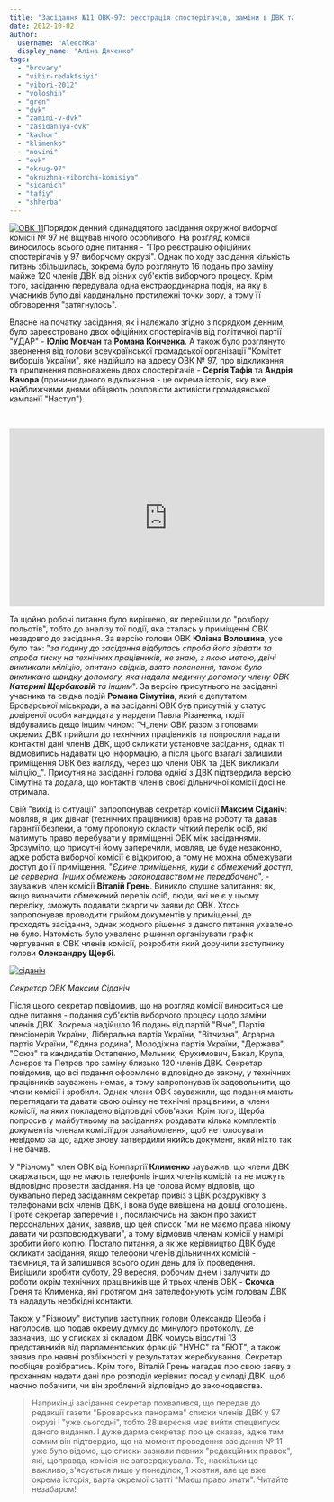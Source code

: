 ```yaml
---
title: "Засідання №11 ОВК-97: реєстрація спостерігачів, заміни в ДВК та два погляди на скандал"
date: 2012-10-02
author: 
  username: "Aleechka"
  display_name: "Аліна Дяченко"
tags: 
  - "brovary"
  - "vibir-redaktsiyi"
  - "vibori-2012"
  - "voloshin"
  - "gren"
  - "dvk"
  - "zamini-v-dvk"
  - "zasidannya-ovk"
  - "kachor"
  - "klimenko"
  - "novini"
  - "ovk"
  - "okrug-97"
  - "okruzhna-viborcha-komisiya"
  - "sidanich"
  - "tafiy"
  - "shherba"
---
```


[![](https://mpz.brovary.org/wp-content/uploads/2012/10/OVK-11.jpg "ОВК 11")](https://mpz.brovary.org/wp-content/uploads/2012/10/OVK-11.jpg)Порядок денний одинадцятого засідання окружної виборчої комісії № 97 не віщував нічого особливого. На розгляд комісії виносилось всього одне питання - "Про реєстрацію офіційних спостерігачів у 97 виборчому окрузі". Однак по ходу засідання кількість питань збільшилась, зокрема було розглянуто 16 подань про заміну майже 120 членів ДВК від різних суб'єктів виборчого процесу. Крім того, засіданню передувала одна екстраординарна подія, на яку в учасників було дві кардинально протилежні точки зору, а тому її обговорення "затягнулось".

Власне на початку засідання, як і належало згідно з порядком денним, було зареєстровано двох офіційних спостерігачів від політичної партії "УДАР" - **Юлію Мовчан** та **Романа Конченка**. А також було розглянуто звернення від голови всеукраїнської громадської організації "Комітет виборців України", яке надійшло на адресу ОВК № 97, про відкликання та припинення повноважень двох спостерігачів - **Сергія Тафія** та **Андрія Качора** (причини даного відкликання - це окрема історія, яку вже найближчими днями обіцяють розповісти активісти громадянської кампанії "Наступ").

 

<iframe src="http://www.youtube.com/embed/oGpRastLGIw" frameborder="0" width="560" height="315"></iframe>

Та щойно робочі питання було вирішено, як перейшли до "розбору польотів", тобто до аналізу тої події, яка сталась у приміщенні ОВК незадовго до засідання. За версію голови ОВК **Юліана Волошина**, усе було так: "_за годину до засідання відбулась спроба його зірвати та спроба тиску на технічних працівників, не знаю, з якою метою, двічі викликали міліцію, опитано свідків, взято пояснення, також було викликано швидку допомогу, яка надала медичну допомогу члену ОВК **Катерині Щербаковій** та іншим_". За версію присутнього на засіданні учасника та свідка подій **Романа Сімутіна**, який є депутатом Броварської міськради, а на засіданні ОВК був присутній у статус довіреної особи кандидата у нардепи Павла Різаненка, події відбувались дещо іншим чином: "Ч_лени ОВК разом з головами окремих ДВК прийшли до технічних працівників та попросили надати контактні дані членів ДВК, щоб скликати установче засідання, однак ті відмовились надавати цю інформацію, а після цього взагалі залишили приміщення ОВК без нагляду, через що члени ОВК та ДВК викликали міліцію_". Присутня на засіданні голова однієї з ДВК підтвердила версію Сімутіна та додала, що контактів членів своєї дільничної комісії досі не отримала.

Свій "вихід із ситуації" запропонував секретар комісії **Максим Сіданіч**: мовляв, я цих дівчат (технічних працівників) брав на роботу та давав гарантії безпеки, а тому пропоную скласти чіткий перелік осіб, які матимуть право перебувати у приміщенні ОВК між засіданнями. Зрозуміло, що присутні йому заперечили, мовляв, це буде незаконно, адже робота виборчої комісії є відкритою, а тому не можна обмежувати доступ до її приміщення. "_Єдине приміщення, куди є обмежений доступ, це серверна. Інших обмежень законодавством не передбачено_", - зауважив член комісії **Віталій Грень**. Виникло слушне запитання: як, якщо визначити обмежений перелік осіб, люди, які не є у цьому переліку, зможуть подавати скарги чи заяви до ОВК. Хтось запропонував проводити прийом документів у приміщенні, де проходять засідання, однак жодного рішення з даного питання ухвалено не було. Натомість було ухвалено рішення організувати графік чергування в ОВК членів комісії, розробити який доручили заступнику голови **Олександру Щербі**.

[![](https://mpz.brovary.org/wp-content/uploads/2012/10/sidanich.jpg "сіданіч")](https://mpz.brovary.org/wp-content/uploads/2012/10/sidanich.jpg)

_Секретар ОВК Максим Сіданіч_

Після цього секретар повідомив, що на розгляд комісії виноситься ще одне питання - подання суб'єктів виборчого процесу щодо заміни членів ДВК. Зокрема надійшло 16 подань від партій "Віче", Партія пенсіонерів України, Ліберальна партія України, "Вітчизна", Аграрна партія України, "Єдина родина", Молодіжна партія України, "Держава", "Союз" та кандидатів Остапенко, Мельник, Єрухимович, Бакал, Крупа, Аскєров та Петров про заміну близько 120 членів ДВК. Секретар повідомив, що всі подання оформлено відповідно до закону, у технічних працівників зауважень немає, а тому запропонував їх задовольнити, що члени комісії і зробили. Однак члени ОВК зауважили, що подання мають переглядати та давати свою оцінку не технічні працівники, а члени комісії, на яких покладено відповідні обов'язки. Крім того, Щерба попросив у майбутньому на засіданнях роздавати кілька комплектів документів членам комісії для ознайомлення, щоб не голосувати невідомо за що, адже знову затвердили якийсь документ, який ніхто так і не бачив.

У "Різному" член ОВК від Компартії **Клименко** зауважив, що члени ДВК скаржаться, що не мають телефонів інших членів комісій та не можуть відповідно провести засідання. На це голова йому відповів, що буквально перед засіданням секретар привіз з ЦВК роздруківку з телефонами всіх членів ДВК, і вона буде вивішена на дошці оголошень. Проте секретар заперечив і , посилаючись на закон про захист персональних даних, заявив, що цей список "ми не маємо права нікому давати чи розповсюджувати", а тому відмовив членам комісії у намірі зробити його копію. Постало питання, а як же керівництво ДВК буде скликати засідання, якщо телефони членів дільничних комісій - таємниця, та й залишився всього один день для їх проведення. Вирішили зробити суботу, 29 вересня, робочим днем і залучити до роботи окрім технічних працівників ще й трьох членів ОВК - **Скочка**, Греня та Клименка, які протягом дня зателефонують усім головам ДВК та нададуть необхідні контакти.

Також у "Різному" виступив заступник голови Олександр Щерба і наголосив, що подав окрему думку до минулого протоколу, де зазначив, що у списках зі складом ДВК чомусь відсутні 13 представників від парламентських фракцій "НУНС" та "БЮТ", а також заявив про наявні розбіжності у результатах жеребкування. Секретар пообіцяв розібратись. Крім того, Віталій Грень нагадав про свою заяву з проханням надати дані про розподіл керівних посад у складі ДВК, щоб наочно побачити, чи він зроблений відповідно до законодавства.

> Наприкінці засідання секретар похвалився, що передав до редакції газети "Броварська панорама" списки членів ДВК у 97 окрузі і "уже сьогодні", тобто 28 вересня має вийти спецвипуск даного видання. І дуже дарма секретар про це сказав, адже тим самим він підтвердив, що на момент проведення засідання № 11 уже було відомо, що списки зазнали певних "редакційних правок", які, щоправда, комісія не затверджувала. Те, наскільки це важливо, з'ясується лише у понеділок, 1 жовтня, але це вже окрема історія, варта окремої статті "Маєш право знати". Читайте незабаром!
